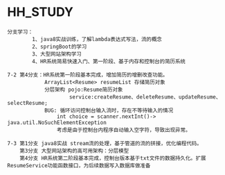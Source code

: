 # HH_STUDY
    分支学习：
            1、java8实战训练，了解lambda表达式写法，流的概念
            2、springBoot的学习
            3、大型网站架构学习
            4、HR系统简易快速入门、第一阶段、基于内存和控制台的简历系统

    7-2 第4分支：HR系统第一阶段基本完成，增加简历的增删改查功能。
                ArrayList<Resume> resumeList 存储简历对象
                分层架构 pojo:Resume简历对象
                        service:createResume、deleteResume、updateResume、selectResume;
                BUG: 循环访问控制台输入流时，存在不等待输入的情况
                    int choice = scanner.nextInt()-> java.util.NoSuchElementException
                    考虑是由于控制台内程序自动输入空字符，导致出现异常。

    7-3 第1分支 java8实战 stream流的处理，基于管道的流的拼接，优化编程代码。
        第3分支 大型网站架构的高可用架构：分层模型
        第4分支 HR系统第二阶段基本完成，控制台版本基于txt文件的数据持久化。扩展ResumeService功能函数接口，为后续数据写入数据库做准备

                   
